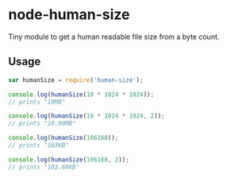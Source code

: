# node-human-size

Tiny module to get a human readable file size from a byte count.

## Usage

```js
var humanSize = require('human-size');

console.log(humanSize(10 * 1024 * 1024));
// prints "10MB"

console.log(humanSize(10 * 1024 * 1024, 2));
// prints "10.00MB"

console.log(humanSize(106168));
// prints "103KB"

console.log(humanSize(106168, 2));
// prints "103.68KB"
```
